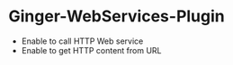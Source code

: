 # Ginger-WebServices-Plugin

- Enable to call HTTP Web service 
- Enable to get HTTP content from URL
